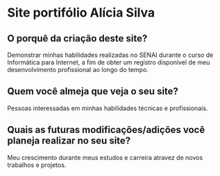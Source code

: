# Site portifólio Alícia Silva
## O porquê da criação deste site?
Demonstrar minhas habilidades realizadas no SENAI durante o curso de Informática para Internet, a fim de obter um registro disponível de meu desenvolvimento profissional ao longo do tempo.

## Quem você almeja que veja o seu site?
Pessoas interessadas em minhas habilidades técnicas e profissionais.

## Quais as futuras modificações/adições você planeja realizar no seu site?
Meu crescimento durante meus estudos e carreira atravez de novos trabalhos e projetos.
